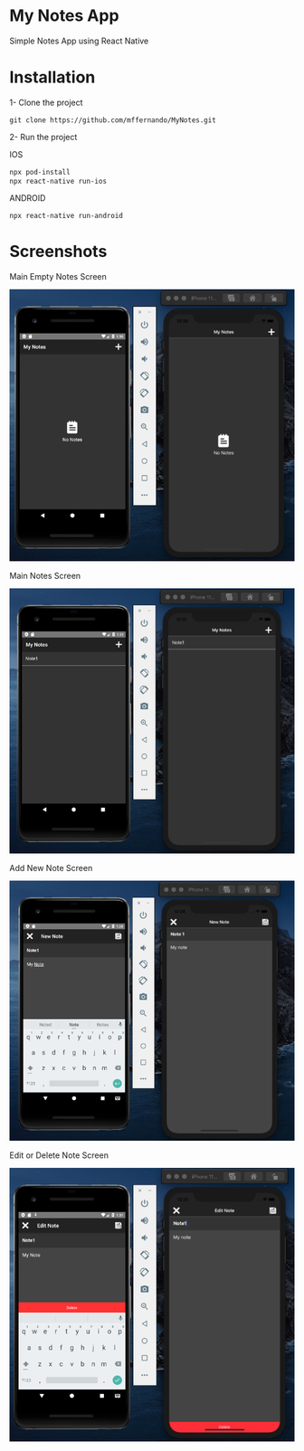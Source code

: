 # My Notes App

Simple Notes App using React Native

# Installation

1- Clone the project

```
git clone https://github.com/mffernando/MyNotes.git
```

2- Run the project

IOS

```
npx pod-install
npx react-native run-ios
```

ANDROID

```
npx react-native run-android
```

# Screenshots

Main Empty Notes Screen

<p align="center">
  <img src="prints/main_empty.png" alt="Note">
</p>

Main Notes Screen

<p align="center">
  <img src="prints/note.png" alt="Note">
</p>

Add New Note Screen

<p align="center">
  <img src="prints/new_note.png" alt="Note">
</p>

Edit or Delete Note Screen

<p align="center">
  <img src="prints/edit_delete.png" alt="Note">
</p>
